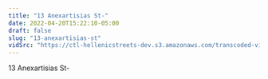 ```yaml
---
title: "13 Anexartisias St-"
date: 2022-04-20T15:22:10-05:00
draft: false
slug: "13-anexartisias-st"
vidSrc: "https://ctl-hellenicstreets-dev.s3.amazonaws.com/transcoded-videos/13%20Anexartisias%20St-.mp4"
---
```


13 Anexartisias St-
